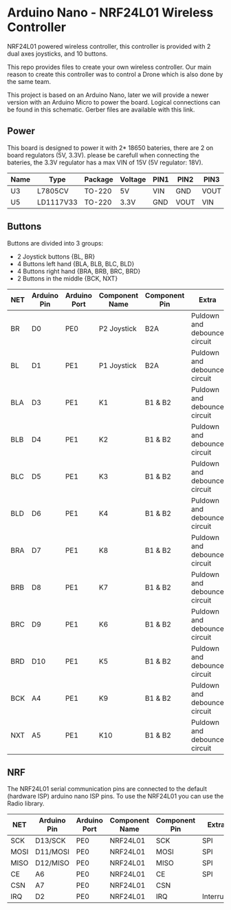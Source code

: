 # Arduino Nano - NRF24L01 Wireless Controller
NRF24L01 powered wireless controller, this controller is provided with 2 dual axes joysticks, and 10 buttons.

This repo provides files to create your own wireless controller. Our main reason to create this controller was to control a Drone which is also done by the same team.

This project is based on an Arduino Nano, later we will provide a newer version with an Arduino Micro to power the board. Logical connections can be found in this schematic. Gerber files are available with this link.

## Power
This board is designed to power it with 2* 18650 bateries, there are 2 on board regulators (5V, 3.3V). please be carefull when connecting the bateries, the 3.3V regulator has a max VIN of 15V (5V regulator: 18V).

| Name | Type | Package | Voltage | PIN1 | PIN2 | PIN3 |
| --- | --- | --- | --- | --- | --- | --- |
| U3 | L7805CV | TO-220 | 5V | VIN | GND | VOUT |
| U5 | LD1117V33 | TO-220 | 3.3V | GND | VOUT | VIN |

## Buttons
Buttons are divided into 3 groups:
- 2 Joystick buttons {BL, BR}
-	4 Buttons left hand {BLA, BLB, BLC, BLD}
-	4 Buttons right hand {BRA, BRB, BRC, BRD}
-	2 Buttons in the middle {BCK, NXT}

| NET | Arduino Pin | Arduino Port | Component Name | Component Pin | Extra |
| --- | --- | --- | --- | --- | --- |
| BR | D0 | PE0 | P2 Joystick | B2A | Puldown and debounce circuit |
| BL | D1 | PE1 | P1 Joystick | B2A | Puldown and debounce circuit |
| BLA | D3 | PE1 | K1 | B1 & B2 | Puldown and debounce circuit |
| BLB | D4 | PE1 | K2 | B1 & B2 | Puldown and debounce circuit |
| BLC | D5 | PE1 | K3 | B1 & B2 | Puldown and debounce circuit |
| BLD | D6 | PE1 | K4 | B1 & B2 | Puldown and debounce circuit |
| BRA | D7 | PE1 | K8 | B1 & B2 | Puldown and debounce circuit |
| BRB | D8 | PE1 | K7 | B1 & B2 | Puldown and debounce circuit |
| BRC | D9 | PE1 | K6 | B1 & B2 | Puldown and debounce circuit |
| BRD | D10 | PE1 | K5 | B1 & B2 | Puldown and debounce circuit |
| BCK | A4 | PE1 | K9 | B1 & B2 | Puldown and debounce circuit |
| NXT | A5 | PE1 | K10 | B1 & B2 | Puldown and debounce circuit |

## NRF
The NRF24L01 serial communication pins are connected to the default (hardware ISP) arduino nano ISP pins. To use the NRF24L01 you can use the Radio library.

| NET | Arduino Pin | Arduino Port | Component Name | Component Pin | Extra |
| --- | --- | --- | --- | --- | --- |
| SCK | D13/SCK | PE0 | NRF24L01 | SCK | SPI |
| MOSI | D11/MOSI | PE0 | NRF24L01 | MOSI | SPI  |
| MISO | D12/MISO | PE0 | NRF24L01 | MISO | SPI |
| CE | A6 | PE0 | NRF24L01 | CE | SPI |
| CSN | A7 | PE0 | NRF24L01 | CSN |  |
| IRQ | D2 | PE0 | NRF24L01 | IRQ | Interrupt |
